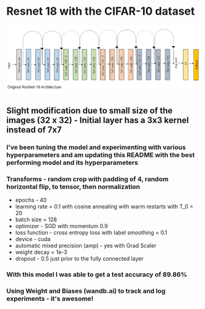 # Resnet 18 with the CIFAR-10 dataset
![](images/ResNet18image.png)


## Slight modification due to small size of the images (32 x 32) - Initial layer has a 3x3 kernel instead of 7x7

### I've been tuning the model and experimenting with various hyperparameters and am  updating this README with the best performing model and its hyperparameters

### Transforms - random crop with padding of 4, random horizontal flip, to tensor, then normalization

- epochs - 40
- learning rate = 0.1 with cosine annealing with warm restarts with T_0 = 20
- batch size = 128
- optimizer - SGD with momentum 0.9
- loss function - cross entropy loss with label smoothing = 0.1
- device - cuda
- automatic mixed precision (amp) - yes with Grad Scaler
- weight decay = 1e-3
- dropout - 0.5 just prior to the fully connected layer

### With this model I was able to get a test accuracy of 89.86%

### Using Weight and Biases (wandb.ai) to track and log experiments - it's awesome!